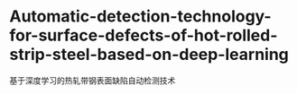 # Automatic-detection-technology-for-surface-defects-of-hot-rolled-strip-steel-based-on-deep-learning
基于深度学习的热轧带钢表面缺陷自动检测技术
